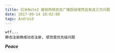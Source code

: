 ```yaml
---
title: 红米Note3 接收网络状态广播超级慢而且发送三次问题
date: 2017-09-14 18:02:08
tags: Android
---
```


```
wtf...
静态注册换成动态注册, 感觉是优先级问题
```

***Peace***
